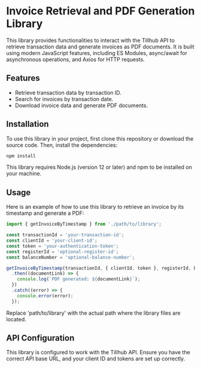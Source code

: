 # Invoice Retrieval and PDF Generation Library

This library provides functionalities to interact with the Tillhub API to retrieve transaction data and generate invoices as PDF documents. It is built using modern JavaScript features, including ES Modules, async/await for asynchronous operations, and Axios for HTTP requests.

## Features

- Retrieve transaction data by transaction ID.
- Search for invoices by transaction date.
- Download invoice data and generate PDF documents.

## Installation

To use this library in your project, first clone this repository or download the source code. Then, install the dependencies:

```bash
npm install
```

This library requires Node.js (version 12 or later) and npm to be installed on your machine.

## Usage

Here is an example of how to use this library to retrieve an invoice by its timestamp and generate a PDF:

```javascript
import { getInvoiceByTimestamp } from './path/to/library';

const transactionId = 'your-transaction-id';
const clientId = 'your-client-id';
const token = 'your-authentication-token';
const registerId = 'optional-register-id';
const balanceNumber = 'optional-balance-number';

getInvoiceByTimestamp(transactionId, { clientId, token }, registerId, balanceNumber)
  .then((documentLink) => {
    console.log(`PDF generated: ${documentLink}`);
  })
  .catch((error) => {
    console.error(error);
  });
```

Replace 'path/to/library' with the actual path where the library files are located.

## API Configuration
This library is configured to work with the Tillhub API. Ensure you have the correct API base URL, and your client ID and tokens are set up correctly.